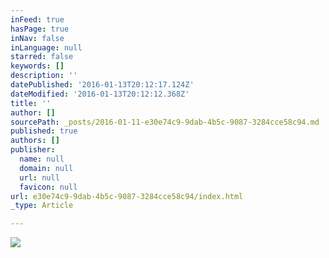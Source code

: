 ```yaml
---
inFeed: true
hasPage: true
inNav: false
inLanguage: null
starred: false
keywords: []
description: ''
datePublished: '2016-01-13T20:12:17.124Z'
dateModified: '2016-01-13T20:12:12.368Z'
title: ''
author: []
sourcePath: _posts/2016-01-11-e30e74c9-9dab-4b5c-9087-3284cce58c94.md
published: true
authors: []
publisher:
  name: null
  domain: null
  url: null
  favicon: null
url: e30e74c9-9dab-4b5c-9087-3284cce58c94/index.html
_type: Article

---
```

![](https://s3-us-west-2.amazonaws.com/the-grid-img/p/e568a3b6b6ed8b1d5eedc751ca6f1e97c99982b9.jpg)